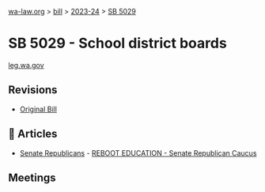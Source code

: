 [wa-law.org](/) > [bill](/bill/) > [2023-24](/bill/2023-24/) > [SB 5029](/bill/2023-24/sb/5029/)

# SB 5029 - School district boards
[leg.wa.gov](https://app.leg.wa.gov/billsummary?BillNumber=5029&Year=2023&Initiative=false)

## Revisions
* [Original Bill](1/)

## 📰 Articles
* [Senate Republicans](/org/senate_republicans/) - [REBOOT EDUCATION - Senate Republican Caucus](https://src.wastateleg.org/hot-topics/education-choice-parental-rights/#:~:text=SB%205029%20(Short):)

## Meetings